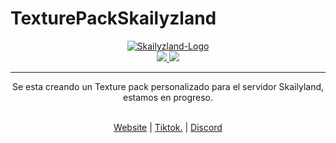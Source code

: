 # TexturePackSkailyzland
<div align="center">
  <a href="https://discord.gg/bRuEaWwP"><img src="https://cdn.discordapp.com/banners/893487088907980832/605ebad9dde7f03d7a8ac9e522ce99f1.webp?size=240" alt="Skailyzland-Logo"/></a>
  <br>
  <a href="https://github.com/pa-estudiar/TexturePackSkailyzland/tree/main" title="Actualizaciones del texture pack.">
      <img src="https://img.shields.io/github/commit-activity/w/pa-estudiar/TexturePackSkailyzland?label=Actualizaciones"/>
  </a>
  <a href="https://discord.gg/bRuEaWwP" title="Join our discord for support.">
      <img src="https://img.shields.io/discord/893487088907980832?label=Discord&logo=Discord&style=plastic" />
  </a>
  <hr/>
      <p>Se esta creando un Texture pack personalizado para el servidor Skailyland, estamos en progreso.</p>
  <br>
  <a href="https://skailand.tebex.io/">Website</a> |  
  <a href="https://www.tiktok.com/@skailyzland?lang=es">Tiktok.</a> | 
  <a href="https://discord.gg/bRuEaWwP">Discord</a> 
</div>
